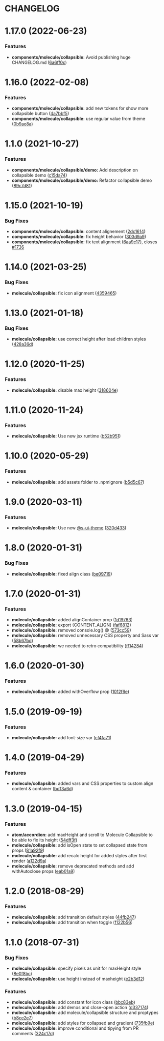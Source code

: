 # CHANGELOG

# 1.17.0 (2022-06-23)


### Features

* **components/molecule/collapsible:** Avoid publishing huge CHANGELOG.md ([6a6ff0c](https://github.com/SUI-Components/sui-components/commit/6a6ff0c0397822ebc02942e7040a367e3c82f6b8))



# 1.16.0 (2022-02-08)


### Features

* **components/molecule/collapsible:** add new tokens for show more collapsible button ([4a7bbf5](https://github.com/SUI-Components/sui-components/commit/4a7bbf51c73ad9b5463d4987c8a933e69319f8ff))
* **components/molecule/collapsible:** use regular value from theme ([0b9ae8a](https://github.com/SUI-Components/sui-components/commit/0b9ae8a4cba287eca365990887519d47722c9360))



# 1.1.0 (2021-10-27)


### Features

* **components/molecule/collapsible/demo:** Add description on collapsible demo ([c15da74](https://github.com/SUI-Components/sui-components/commit/c15da741da1276306122cc8bc4d2747a74b8f5ff))
* **components/molecule/collapsible/demo:** Refactor collapsible demo ([89c7d81](https://github.com/SUI-Components/sui-components/commit/89c7d81d634ac322fe6066b8576cb2e5f71c2223))



# 1.15.0 (2021-10-19)


### Bug Fixes

* **components/molecule/collapsible:** content alignement ([2dc1614](https://github.com/SUI-Components/sui-components/commit/2dc1614a0793745f6a42b4aae083ccfa3570b208))
* **components/molecule/collapsible:** fix height behavior ([303d9a9](https://github.com/SUI-Components/sui-components/commit/303d9a9b85486afbd09b5f6f09a62ad8ab6cea9c))
* **components/molecule/collapsible:** fix text alignment ([6aa9c17](https://github.com/SUI-Components/sui-components/commit/6aa9c17a2e5c7042546e9cc416b8bae1c6f50a11)), closes [#1736](https://github.com/SUI-Components/sui-components/issues/1736)



# 1.14.0 (2021-03-25)


### Bug Fixes

* **molecule/collapsible:** fix icon alignment ([4359465](https://github.com/SUI-Components/sui-components/commit/43594659033785781224a3105998aa3e6f0013b2))



# 1.13.0 (2021-01-18)


### Bug Fixes

* **molecule/collapsible:** use correct height after load children styles ([428a36d](https://github.com/SUI-Components/sui-components/commit/428a36d399f34bd322adc4335f24839c267181ea))



# 1.12.0 (2020-11-25)


### Features

* **molecule/collapsible:** disable max height ([318604e](https://github.com/SUI-Components/sui-components/commit/318604e54462386dcb634f6300668e68ed5d101c))



# 1.11.0 (2020-11-24)


### Features

* **molecule/collapsible:** Use new jsx runtime ([b52b951](https://github.com/SUI-Components/sui-components/commit/b52b9514c440815193385e17be15aa6545e060b8))



# 1.10.0 (2020-05-29)


### Features

* **molecule/collapsible:** add assets folder to .npmignore ([b5d5c67](https://github.com/SUI-Components/sui-components/commit/b5d5c67dc28fd5bedcd7deec90d7fc1ab8648d90))



# 1.9.0 (2020-03-11)


### Features

* **molecule/collapsible:** Use new [@s-ui-theme](https://github.com/s-ui-theme) ([320d433](https://github.com/SUI-Components/sui-components/commit/320d433de5f365ee217e8135b477f80ac59d3f35))



# 1.8.0 (2020-01-31)


### Bug Fixes

* **molecule/collapsible:** fixed align class ([be09719](https://github.com/SUI-Components/sui-components/commit/be097199b2e7755a3bd706b2c6e6465d46c2d92f))



# 1.7.0 (2020-01-31)


### Features

* **molecule/collapsible:** added alignContainer prop ([1d19763](https://github.com/SUI-Components/sui-components/commit/1d19763945973dea8d52881d5fe8e9eb36a1b042))
* **molecule/collapsible:** export {CONTENT_ALIGN} ([faf6812](https://github.com/SUI-Components/sui-components/commit/faf68120751196bb9e8f13c0258adc6308f1ea2e))
* **molecule/collapsible:** removed console.log() 😅 ([573cc59](https://github.com/SUI-Components/sui-components/commit/573cc59a46383a2c954d78985da5c915cba0fb8a))
* **molecule/collapsible:** removed unnecessary CSS property and Sass var ([58b67bd](https://github.com/SUI-Components/sui-components/commit/58b67bd538a9e783684c70f76c5bd152dafd1ffd))
* **molecule/collapsible:** we needed to retro compatibility ([ff14284](https://github.com/SUI-Components/sui-components/commit/ff142849af1922629fd0973bd45daf8dd82b633b))



# 1.6.0 (2020-01-30)


### Features

* **molecule/collapsible:** added withOverflow prop ([1012f6e](https://github.com/SUI-Components/sui-components/commit/1012f6eea64b43a815003393c5f986bde02485f1))



# 1.5.0 (2019-09-19)


### Features

* **molecule/collapsible:** add font-size var ([cf4fa71](https://github.com/SUI-Components/sui-components/commit/cf4fa71eb823fc263b224efb9d1dd990260b3e37))



# 1.4.0 (2019-04-29)


### Features

* **molecule/collapsible:** added vars and CSS properties to custom align content & container ([bd13a6d](https://github.com/SUI-Components/sui-components/commit/bd13a6da3eeab9aa8a0a064b14af7b269310192f))



# 1.3.0 (2019-04-15)


### Features

* **atom/accordion:** add maxHeight and scroll to Molecule Collapsible to be able to fix its height ([54dff3f](https://github.com/SUI-Components/sui-components/commit/54dff3f956e38b572b9c352b461ab93d6af5a5b7))
* **molecule/collapsible:** add isOpen state to set collapsed state from props ([81a92f9](https://github.com/SUI-Components/sui-components/commit/81a92f9e3e9f4cdc35f264832beae8ec3da767cb))
* **molecule/collapsible:** add recalc height for added styles after first render ([a122d9a](https://github.com/SUI-Components/sui-components/commit/a122d9ae4edfd74f7da5064cf6d6d683d8a1bc8d))
* **molecule/collapsible:** remove deprecated methods and add withAutoclose props ([eab01a9](https://github.com/SUI-Components/sui-components/commit/eab01a9852597c36af13bb2519daaeb127f5e35b))



# 1.2.0 (2018-08-29)


### Features

* **molecule/collapsible:** add transition default styles ([44fb247](https://github.com/SUI-Components/sui-components/commit/44fb247785d0422375ad492a57501cef0e3403d3))
* **molecule/collapsible:** add transition when toggle ([f122b56](https://github.com/SUI-Components/sui-components/commit/f122b56a7c4f894a66ef8b12067056664a47b015))



# 1.1.0 (2018-07-31)


### Bug Fixes

* **molecule/collapsible:** specify pixels as unit for maxHeight style ([8e0f8bc](https://github.com/SUI-Components/sui-components/commit/8e0f8bcebceb7d2fec40df999529c2d8800bbb09))
* **molecule/collapsible:** use height instead of maxheight ([e2b3d12](https://github.com/SUI-Components/sui-components/commit/e2b3d121b68bc752633cc6ce8d0cec9c44083e6b))


### Features

* **molecule/collapsible:** add constant for icon class ([bbc83eb](https://github.com/SUI-Components/sui-components/commit/bbc83eb9e4b160c28eb9aa8f8e5739a3bde1aa98))
* **molecule/collapsible:** add demos and close-open action ([d337174](https://github.com/SUI-Components/sui-components/commit/d3371743d1e3b1c06aa1f2214c25e06577425c10))
* **molecule/collapsible:** add molecule/collapsible structure and proptypes ([b8ce2e7](https://github.com/SUI-Components/sui-components/commit/b8ce2e7c072ecd62c8c40432b1d95541591f63aa))
* **molecule/collapsible:** add styles for collapsed and gradient ([735fb9e](https://github.com/SUI-Components/sui-components/commit/735fb9e41bb52b5e0180d713471c8ea03b023b04))
* **molecule/collapsible:** improve conditional and tipying from PR comments ([324c17d](https://github.com/SUI-Components/sui-components/commit/324c17d60188b1ca9336538da45b381b3bc975ea))



